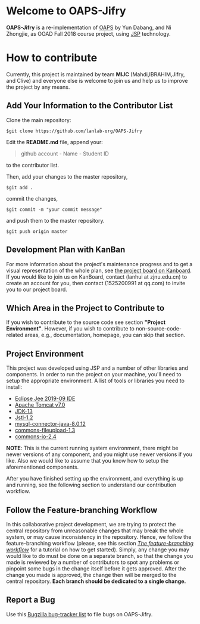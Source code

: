 # Welcome to OAPS-Jifry

**OAPS-Jifry** is a re-implementation of [OAPS](https://github.com/youmowang/zjnuservice) by Yun Dabang, and Ni Zhongjie, as OOAD Fall 2018 course project, using [JSP](https://en.wikipedia.org/wiki/JavaServer_Pages) technology.


# How to contribute

Currently, this project is maintained by team **MIJC** (Mahdi,IBRAHIM,Jifry, and Clive) and everyone else is welcome to join us and help us to improve the project by any means.

## Add Your Information to the Contributor List

Clone the main repository:

    $git clone https://github.com/lanlab-org/OAPS-Jifry
Edit the **README.md** file, append your:

> github account - Name - Student ID

to the contributor list.

Then, add your changes to the master repository, 

    $git add .
commit the changes, 

    $git commit -m "your commit message"
   and push them to the master repository.

    $git push origin master
## Development Plan with KanBan
For more information about the project's maintenance progress and to get a visual representation of the whole plan, see  [the project board on Kanboard](http://118.25.96.118/kanboard/?controller=BoardViewController&action=readonly&token=80ecf8f431a8dfafbc437dbc621b98d1c37c02790fd89f9cedc49a4c8d36).
If you would like to join us on KanBoard, contact (lanhui at zjnu.edu.cn) to create an account for you, then contact (1525200991 at qq.com) to invite you to our project board.
## Which Area in the Project to Contribute to

If you wish to contribute to the source code see section **"Project Environment"**.
However, if you wish to contribute to non-source-code-related areas, e.g., documentation, homepage, you can skip that section.

## Project Environment

This project was developed using JSP and a number of other libraries and components. In order to run the project on your machine, you'll need to setup the appropriate environment.
A list of tools or libraries you need to install:
* [Eclipse Jee 2019-09 IDE](https://www.eclipse.org/downloads/packages/release/2019-09/r)
* [Apache Tomcat v7.0](https://tomcat.apache.org/download-70.cgi)
* [JDK-13](https://www.oracle.com/java/technologies/javase-jdk13-downloads.html)
* [Jstl-1.2](https://www.oracle.com/technetwork/java/index-137889.html)
* [mysql-connector-java-8.0.12](https://dev.mysql.com/downloads/connector/j/)
* [commons-fileupload-1.3](http://commons.apache.org/proper/commons-fileupload/download_fileupload.cgi)
* [commons-io-2.4](https://commons.apache.org/proper/commons-io/download_io.cgi)

**NOTE**: This is the current running system environment, there might be newer versions of any component, and you might use newer versions if you like.
Also we would like to assume that you know how to setup the aforementioned components.

After you have finished setting up the environment, and everything is up and running, see the following section to understand our contribution workflow.
## Follow the Feature-branching Workflow

In this collaborative project development, we are trying to protect the central repository from unreasonable changes that may break the whole system, or may cause inconsistency in the repository. Hence, we follow the feature-branching workflow (please, see this section *[The feature-branching workflow](https://github.com/spm2020spring/TeamCollaborationTutorial/blob/master/team.rst)* for a tutorial on how to get started).
Simply, any change you may would like to do must be done on a separate branch, so that the change you made is reviewed by a number of contributors to spot any problems or pinpoint some bugs in the change itself before it gets approved.
After the change you made is approved, the change then will be merged to the central repository.
**Each branch should be dedicated to a single change.**
## Report a Bug
Use this [Bugzilla bug-tracker list](http://118.25.96.118/bugzilla/buglist.cgi?component=Jifry&list_id=305&product=OAPS&resolution=---) to file bugs on OAPS-Jifry.
